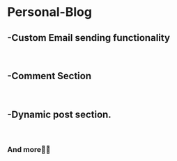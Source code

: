 # Personal-Blog
<h2>-Custom Email sending functionality </h2><br>
<h2>-Comment Section</h2><br>
<h2>-Dynamic post section.</h2><br> 
<h3>And more🧘‍♂️</h3>
